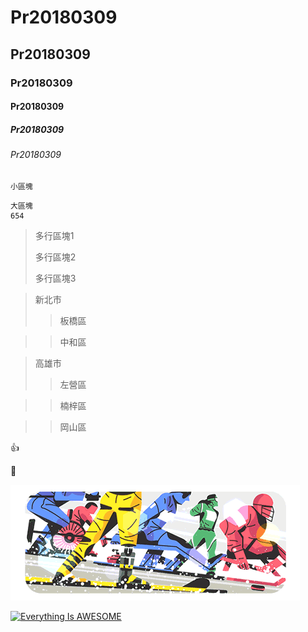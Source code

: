 # Pr20180309
## Pr20180309
### Pr20180309
#### Pr20180309
##### Pr20180309
###### Pr20180309

`小區塊`

```
大區塊
654
```

>多行區塊1
>
>多行區塊2
>
>多行區塊3

>新北市
>>板橋區

>>中和區

>高雄市
>>左營區

>>楠梓區

>>岡山區

:thumbsup:

:musical_note:

![NKFUST](google.gif "Google圖示")

[![Everything Is AWESOME](https://img.youtube.com/vi/StTqXEQ2l-Y/0.jpg)](https://www.youtube.com/watch?v=StTqXEQ2l-Y "Everything Is AWESOME")
